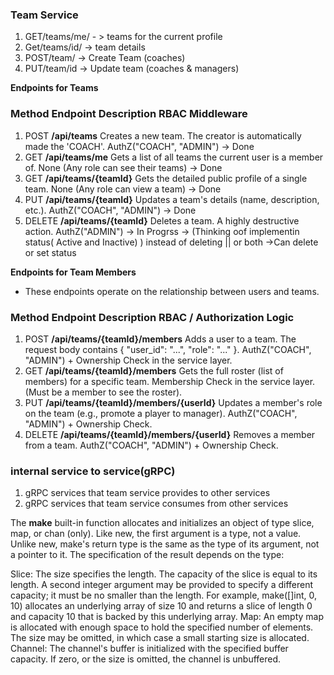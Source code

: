### Team Service

1. GET/teams/me/ - > teams for the current profile
2. Get/teams/id/ -> team details
3. POST/team/ -> Create Team (coaches)
4. PUT/team/id -> Update team (coaches & managers)


**Endpoints for Teams**
### Method	Endpoint	Description	RBAC Middleware

1. POST	**/api/teams**	Creates a new team. The creator is automatically made the 'COACH'.	AuthZ("COACH", "ADMIN") -> Done
2. GET	**/api/teams/me**	Gets a list of all teams the current user is a member of.	None (Any role can see their teams) -> Done
3. GET	**/api/teams/{teamId}**	Gets the detailed public profile of a single team.	None (Any role can view a team) -> Done
4. PUT	**/api/teams/{teamId}**	Updates a team's details (name, description, etc.).	AuthZ("COACH", "ADMIN") -> Done
5. DELETE	**/api/teams/{teamId}**	Deletes a team. A highly destructive action.	AuthZ("ADMIN") -> In Progrss -> (Thinking oof implementin status( Active and Inactive) ) instead of deleting || or both ->Can delete or set status

**Endpoints for Team Members**

- These endpoints operate on the relationship between users and teams.

### Method	Endpoint	Description	RBAC / Authorization Logic

1. POST	**/api/teams/{teamId}/members**	Adds a user to a team. The request body contains { "user_id": "...", "role": "..." }.	AuthZ("COACH", "ADMIN") + Ownership Check in the service layer.
2. GET	**/api/teams/{teamId}/members**	Gets the full roster (list of members) for a specific team.	Membership Check in the service layer. (Must be a member to see the roster).
3. PUT	**/api/teams/{teamId}/members/{userId}**	Updates a member's role on the team (e.g., promote a player to manager).	AuthZ("COACH", "ADMIN") + Ownership Check.
4. DELETE	**/api/teams/{teamId}/members/{userId}**	Removes a member from a team.	AuthZ("COACH", "ADMIN") + Ownership Check.

### internal service to service(gRPC)
1. gRPC services that team service provides to other services
2. gRPC services  that team service consumes from other services


The **make** built-in function allocates and initializes an object of type slice, map, or chan (only). Like new, the first argument is a type, not a value. Unlike new, make's return type is the same as the type of its argument, not a pointer to it. The specification of the result depends on the type:

Slice: The size specifies the length. The capacity of the slice is equal to its length. A second integer argument may be provided to specify a different capacity; it must be no smaller than the length. For example, make([]int, 0, 10) allocates an underlying array of size 10 and returns a slice of length 0 and capacity 10 that is backed by this underlying array.
Map: An empty map is allocated with enough space to hold the specified number of elements. The size may be omitted, in which case a small starting size is allocated.
Channel: The channel's buffer is initialized with the specified buffer capacity. If zero, or the size is omitted, the channel is unbuffered.
